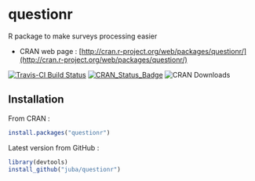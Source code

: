 questionr
=========

R package to make surveys processing easier

* CRAN web page : [http://cran.r-project.org/web/packages/questionr/](http://cran.r-project.org/web/packages/questionr/)

[![Travis-CI Build Status](https://travis-ci.org/juba/questionr.svg?branch=master)](https://travis-ci.org/juba/questionr)
[![CRAN_Status_Badge](http://www.r-pkg.org/badges/version/questionr)](http://cran.r-project.org/package=questionr)
![CRAN Downloads](http://cranlogs.r-pkg.org/badges/last-month/questionr)

## Installation

From CRAN :

```r
install.packages("questionr")
```

Latest version from GitHub :

```r
library(devtools)
install_github("juba/questionr")
```
